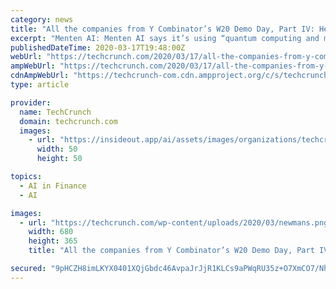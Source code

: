 ```yaml
---
category: news
title: "All the companies from Y Combinator’s W20 Demo Day, Part IV: Healthcare, Biotech, Fintech and Nonprofits"
excerpt: "Menten AI: Menten AI says it’s using “quantum computing and machine learning” combined ... Fondeadora: Fondeadora is joining Mexico’s saturated fintech scene, with its alternative neobanking debit card. The company offers a fully mobile digital savings account run within its app. Fondeadora says it has 65,000 users and $6.5 million ..."
publishedDateTime: 2020-03-17T19:48:00Z
webUrl: "https://techcrunch.com/2020/03/17/all-the-companies-from-y-combinators-w20-demo-day-part-iv-healthcare-biotech-fintech-and-nonprofits/"
ampWebUrl: "https://techcrunch.com/2020/03/17/all-the-companies-from-y-combinators-w20-demo-day-part-iv-healthcare-biotech-fintech-and-nonprofits/amp/"
cdnAmpWebUrl: "https://techcrunch-com.cdn.ampproject.org/c/s/techcrunch.com/2020/03/17/all-the-companies-from-y-combinators-w20-demo-day-part-iv-healthcare-biotech-fintech-and-nonprofits/amp/"
type: article

provider:
  name: TechCrunch
  domain: techcrunch.com
  images:
    - url: "https://insideout.app/ai/assets/images/organizations/techcrunch.com-50x50.jpg"
      width: 50
      height: 50

topics:
  - AI in Finance
  - AI

images:
  - url: "https://techcrunch.com/wp-content/uploads/2020/03/newmans.png?w=680"
    width: 680
    height: 365
    title: "All the companies from Y Combinator’s W20 Demo Day, Part IV: Healthcare, Biotech, Fintech and Nonprofits"

secured: "9pHCZH8imLKYX0401XQjGbdc46AvpaJrJjR1KLCs9aPWqRU35z+O7XmCO7/Nhqgh+OfwSg3Tm3lpoibDvEvB24kBeG9iwSkerY0liEK9bZ4kf0h8ocvnq8saW/Nc3vkLuVdm/f21euPnCbanl5DH/MRoHNuBxsKS06cSMylTOOFhpC9N3ou563WaWax/yHM8g04SjGZOHYdwauN+w9EjBiYSSByvD0Pab69ejv1KRVKo+OV0DpBe4kFL8edsdIMvo/21OSsdPwyNY8Ed9HfsahTzTHHgA8PR0XFcCJjrTcMP4zWSGAzZraE/hHTjxxpp;x9zz2cjGlPd7uSRGCzyRhw=="
---
```



